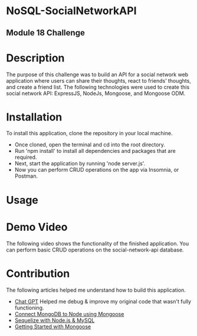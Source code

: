# NoSQL-SocialNetworkAPI
## Module 18 Challenge

# Description 
The purpose of this challenge was to build an API for a social network web application where users can share their thoughts, react to friends’ thoughts, and create a friend list. The following technologies were used to create this social network API: ExpressJS, NodeJs, Mongoose, and Mongoose ODM.

# Installation
To install this application, clone the repository in your local machine. 
- Once cloned, open the terminal and cd into the root directory.
- Run 'npm install' to install all dependencies and packages that are required.
- Next, start the application by running 'node server.js'.
- Now you can perform CRUD operations on the app via Insomnia, or Postman.

# Usage

# Demo Video
The following video shows the functionality of the finished application. You can perform basic CRUD operations on the social-network-api database.

# Contribution
The following articles helped me understand how to build this application.
- [Chat GPT](https://chatgpt.com/)
Helped me debug & improve my original code that wasn't fully functioning.
- [Connect MongoDB to Node using Mongoose](https://www.topcoder.com/thrive/articles/how-to-connect-mongodb-to-node-js-using-mongoose)
- [Sequelize with Node.js & MySQL](https://www.digitalocean.com/community/tutorials/how-to-use-sequelize-with-node-js-and-mysql)
- [Getting Started with Mongoose](https://www.mongodb.com/developer/languages/javascript/getting-started-with-mongodb-and-mongoose/)

